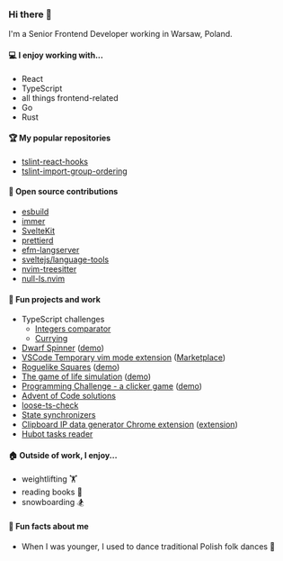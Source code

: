 ### Hi there 👋

I'm a Senior Frontend Developer working in Warsaw, Poland.

#### 💻 I enjoy working with...

* React
* TypeScript
* all things frontend-related
* Go
* Rust

#### 🏆 My popular repositories

* [tslint-react-hooks](https://github.com/Gelio/tslint-react-hooks)
* [tslint-import-group-ordering](https://github.com/Gelio/tslint-import-group-ordering)

#### 🤝 Open source contributions

* [esbuild](https://github.com/evanw/esbuild)
* [immer](https://github.com/immerjs/immer)
* [SvelteKit](https://github.com/sveltejs/kit)
* [prettierd](https://github.com/fsouza/prettierd)
* [efm-langserver](https://github.com/mattn/efm-langserver)
* [sveltejs/language-tools](https://github.com/sveltejs/language-tools)
* [nvim-treesitter](https://github.com/nvim-treesitter/nvim-treesitter)
* [null-ls.nvim](https://github.com/jose-elias-alvarez/null-ls.nvim)

#### 🎈 Fun projects and work

* TypeScript challenges
  * [Integers comparator](https://github.com/type-challenges/type-challenges/issues/348)
  * [Currying](https://github.com/type-challenges/type-challenges/issues/516)
* [Dwarf Spinner](https://github.com/Gelio/dwarf-spinner) ([demo](https://gelio.github.io/dwarf-spinner/))
* [VSCode Temporary vim mode extension](https://github.com/Gelio/vscode-temporary-vim-motions) ([Marketplace](https://marketplace.visualstudio.com/items?itemName=gelio.temporary-vim-motions))
* [Roguelike Squares](https://github.com/Gelio/roguelike-squares) ([demo](http://gelio.github.io/roguelike-squares/build/index.html))
* [The game of life simulation](https://github.com/Gelio/game-of-life-simulation) ([demo](http://gelio.github.io/game-of-life-simulation/build/))
* [Programming Challenge - a clicker game](https://github.com/Gelio/Programming-Challenge) ([demo](http://gelio.github.io/Programming-Challenge/))
* [Advent of Code solutions](https://github.com/Gelio/advent-of-code-solutions)
* [loose-ts-check](https://github.com/Gelio/loose-ts-check)
* [State synchronizers](https://github.com/Gelio/state-synchronizers)
* [Clipboard IP data generator Chrome extension](https://github.com/Gelio/chrome-clipboard-data-generator-extension) ([extension](https://chrome.google.com/webstore/detail/clipboard-data-generator/jeakkdmlghlpbadeigbfebhioefcglef))
* [Hubot tasks reader](https://github.com/Gelio/hubot-sheets-task-reader)

#### 🏠 Outside of work, I enjoy...

* weightlifting 🏋️
* reading books 📕
* snowboarding 🏂

#### 📝 Fun facts about me

* When I was younger, I used to dance traditional Polish folk dances 🕺

<!--
**Gelio/Gelio** is a ✨ _special_ ✨ repository because its `README.md` (this file) appears on your GitHub profile.

Here are some ideas to get you started:

- 🔭 I’m currently working on ...
- 🌱 I’m currently learning ...
- 👯 I’m looking to collaborate on ...
- 🤔 I’m looking for help with ...
- 💬 Ask me about ...
- 📫 How to reach me: ...
- 😄 Pronouns: ...
- ⚡ Fun fact: ...
-->
